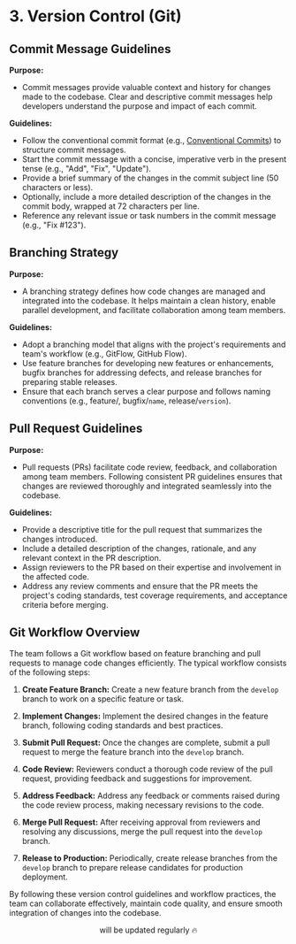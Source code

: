 # 3. Version Control (Git)

## Commit Message Guidelines

**Purpose:**

- Commit messages provide valuable context and history for changes made to the codebase. Clear and descriptive commit messages help developers understand the purpose and impact of each commit.

**Guidelines:**

- Follow the conventional commit format (e.g., [Conventional Commits](https://www.conventionalcommits.org/en/v1.0.0/)) to structure commit messages.
- Start the commit message with a concise, imperative verb in the present tense (e.g., "Add", "Fix", "Update").
- Provide a brief summary of the changes in the commit subject line (50 characters or less).
- Optionally, include a more detailed description of the changes in the commit body, wrapped at 72 characters per line.
- Reference any relevant issue or task numbers in the commit message (e.g., "Fix #123").

## Branching Strategy

**Purpose:**

- A branching strategy defines how code changes are managed and integrated into the codebase. It helps maintain a clean history, enable parallel development, and facilitate collaboration among team members.

**Guidelines:**

- Adopt a branching model that aligns with the project's requirements and team's workflow (e.g., GitFlow, GitHub Flow).
- Use feature branches for developing new features or enhancements, bugfix branches for addressing defects, and release branches for preparing stable releases.
- Ensure that each branch serves a clear purpose and follows naming conventions (e.g., feature/, bugfix/`name`, release/`version`).

## Pull Request Guidelines

**Purpose:**

- Pull requests (PRs) facilitate code review, feedback, and collaboration among team members. Following consistent PR guidelines ensures that changes are reviewed thoroughly and integrated seamlessly into the codebase.

**Guidelines:**

- Provide a descriptive title for the pull request that summarizes the changes introduced.
- Include a detailed description of the changes, rationale, and any relevant context in the PR description.
- Assign reviewers to the PR based on their expertise and involvement in the affected code.
- Address any review comments and ensure that the PR meets the project's coding standards, test coverage requirements, and acceptance criteria before merging.

## Git Workflow Overview

The team follows a Git workflow based on feature branching and pull requests to manage code changes efficiently. The typical workflow consists of the following steps:

1. **Create Feature Branch:**
Create a new feature branch from the `develop` branch to work on a specific feature or task.

2. **Implement Changes:**
Implement the desired changes in the feature branch, following coding standards and best practices.

3. **Submit Pull Request:**
Once the changes are complete, submit a pull request to merge the feature branch into the `develop` branch.

4. **Code Review:**
Reviewers conduct a thorough code review of the pull request, providing feedback and suggestions for improvement.

5. **Address Feedback:**
Address any feedback or comments raised during the code review process, making necessary revisions to the code.

6. **Merge Pull Request:**
After receiving approval from reviewers and resolving any discussions, merge the pull request into the `develop` branch.

7. **Release to Production:**
Periodically, create release branches from the `develop` branch to prepare release candidates for production deployment.

By following these version control guidelines and workflow practices, the team can collaborate effectively, maintain code quality, and ensure smooth integration of changes into the codebase.

<p align="center">will be updated regularly 🔥</p>
